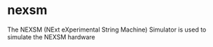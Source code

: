 # nexsm

The NEXSM (NExt eXperimental String Machine) Simulator is used to simulate the NEXSM hardware
